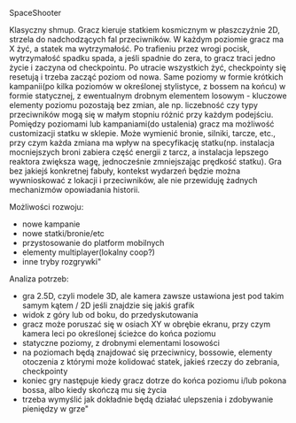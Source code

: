 SpaceShooter

Klasyczny shmup. Gracz kieruje statkiem kosmicznym w płaszczyźnie 2D, strzela do nadchodzących fal przeciwników. W każdym poziomie gracz ma X żyć, a statek ma wytrzymałość. Po trafieniu przez wrogi pocisk, wytrzymałość spadku spada, a jeśli spadnie do zera, to gracz traci jedno życie i zaczyna od checkpointu. Po utracie wszystkich żyć, checkpointy się resetują i trzeba zacząć poziom od nowa. Same poziomy w formie krótkich kampanii(po kilka poziomów w określonej stylistyce, z bossem na końcu) w formie statycznej, z ewentualnym drobnym elementem losowym - kluczowe elementy poziomu pozostają bez zmian, ale np. liczebność czy typy przeciwników mogą się w małym stopniu różnić przy każdym podejściu. Pomiędzy poziomami lub kampaniami(do ustalenia) gracz ma możliwość customizacji statku w sklepie. Może wymienić bronie, silniki, tarcze, etc., przy czym każda zmiana ma wpływ na specyfikację statku(np. instalacja mocniejszych broni zabiera część energii z tarcz, a instalacja lepszego reaktora zwiększa wagę, jednocześnie zmniejszając prędkość statku). Gra bez jakiejś konkretnej fabuły, kontekst wydarzeń będzie można wywnioskować z lokacji i przeciwników, ale nie przewiduję żadnych mechanizmów opowiadania historii.

Możliwości rozwoju:
- nowe kampanie
- nowe statki/bronie/etc
- przystosowanie do platform mobilnych
- elementy multiplayer(lokalny coop?)
- inne tryby rozgrywki"					

Analiza potrzeb:
- gra 2.5D, czyli modele 3D, ale kamera zawsze ustawiona jest pod takim samym kątem / 2D jeśli znajdzie się jakiś grafik
- widok z góry lub od boku, do przedyskutowania
- gracz może poruszać się w osiach XY w obrębie ekranu, przy czym kamera leci po określonej ścieżce do końca poziomu
- statyczne poziomy, z drobnymi elementami losowości
- na poziomach będą znajdować się przeciwnicy, bossowie, elementy otoczenia z którymi może kolidować statek, jakieś rzeczy do zebrania, checkpointy
- koniec gry następuje kiedy gracz dotrze do końca poziomu i/lub pokona bossa, albo kiedy skończą mu się życia
- trzeba wymyślić jak dokładnie będą działać ulepszenia i zdobywanie pieniędzy w grze"					
					
					
